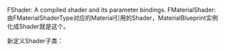 
FShader: A compiled shader and its parameter bindings.
FMaterialShader: 由FMaterialShaderType对应的Material引用的Shader，MaterialBlueprint实例化成Shader就是这个。

新定义Shader子类：
